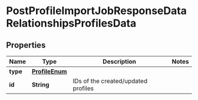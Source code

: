 # PostProfileImportJobResponseDataRelationshipsProfilesData

## Properties
Name | Type | Description | Notes
------------ | ------------- | ------------- | -------------
**type** | [**ProfileEnum**](ProfileEnum.md) |  | 
**id** | **String** | IDs of the created/updated profiles | 
